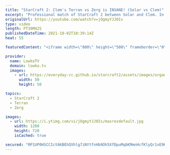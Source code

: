 ```yaml
---
title: "StarCraft 2: Clem's Terran vs Zerg is INSANE! (Solar vs Clem)"
excerpt: "Professional match of StarCraft 2 between Solar and Clem. In this Terran versus Zerg we watch Clem take control of the early game, but Solar managed to stay alive and strikes back in the late game.  Support my work on Patreon: http://www.patreon.com/lowkotv Become a YouTube member: https://lowko.tv/join"
originalUrl: https://youtube.com/watch?v=jOgmyYJJ0Is
type: video
length: PT30M42S
publishedDateTime: 2021-10-02T10:39:14Z
heat: 55

featuredContent: "<iframe width=\"800\" height=\"500\" frameborder=\"0\" src=\"https://www.youtube.com/embed/jOgmyYJJ0Is\" allow=\"accelerometer; autoplay; encrypted-media; gyroscope; picture-in-picture\" allowfullscreen></iframe>"

provider:
  name: LowkoTV
  domain: lowko.tv
  images:
    - url: https://everyday-cc.github.io/starcraft2/assets/images/organizations/lowko.tv-50x50.jpg
      width: 50
      height: 50

topics:
  - StarCraft 2
  - Terran
  - Zerg

images:
  - url: https://i.ytimg.com/vi/jOgmyYJJ0Is/maxresdefault.jpg
    width: 1280
    height: 720
    isCached: true

secured: "RP1UP0HSCCIct6KBEhQVhlg7iNYtfnHb9Oh5XfDpuMqbKMmnHcfKlyQr1vE9KXcak999ABCIl/+gQzPT8xFdvL1hjZYDsaZdQscMsXvTsiUdqGZS9tb/8Tfz3VRuFeYuEU344ZEN7c5VHZhQUGgKUGPFYq5vztHYJyP3wJPd0bchUTdAdbPkDXQJhNkjsyas51R4UtaG5fuNUSlQTXRP5Fx7UWLqkOuNeD1N+Mo1rfZ5Mbxid2e5spDBU5Tq0dCB6GE/W2IfAsAqMB0k3lWx3vFUNh9T1GROHEWGm5M6K/Gs2UwdF6EmXmuapbQ2fUteMKoX2qm43QlZPhoy6hlttxXVSNep6v/bNT6+WObRWB9cL3InzsUguOgVuzOrnf5yNcH/M/KiBoumPA2uQt3QU807UdXZAo5wyRVe88sx/b4G+1dhmY+nERgjqWmmrXrV;FFUwqkaCWxtDgG6WVPOiZQ=="
---
```


